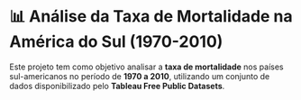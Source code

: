 # 📊 Análise da Taxa de Mortalidade na América do Sul (1970-2010)

Este projeto tem como objetivo analisar a **taxa de mortalidade** nos países sul-americanos no período de **1970 a 2010**, utilizando um conjunto de dados disponibilizado pelo **Tableau Free Public Datasets**.


